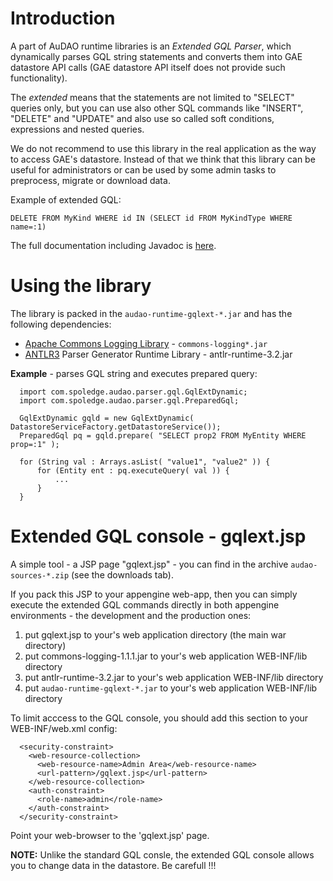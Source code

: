 # Introduction #

A part of AuDAO runtime libraries is an _Extended GQL Parser_, which dynamically parses GQL string statements and converts them into GAE datastore API calls (GAE datastore API itself does not provide such functionality).

The _extended_ means that the statements are not limited to "SELECT" queries only, but you can use also other SQL commands like "INSERT", "DELETE" and "UPDATE" and also use so called soft conditions, expressions and nested queries.

We do not recommend to use this library in the real application as the way to access GAE's datastore. Instead of that we think that this library can be useful for administrators or can be used by some admin tasks to preprocess, migrate or download data.

Example of extended GQL:
```
DELETE FROM MyKind WHERE id IN (SELECT id FROM MyKindType WHERE name=:1)
```

The full documentation including Javadoc is [here](http://audao.spoledge.com/doc-gae-features.html#gqlext).

# Using the library #

The library is packed in the `audao-runtime-gqlext-*.jar` and has the following dependencies:
  * [Apache Commons Logging Library](http://commons.apache.org/) - `commons-logging*.jar`
  * [ANTLR3](http://www.antlr.org) Parser Generator Runtime Library - antlr-runtime-3.2.jar

**Example** - parses GQL string and executes prepared query:
```
  import com.spoledge.audao.parser.gql.GqlExtDynamic;
  import com.spoledge.audao.parser.gql.PreparedGql;

  GqlExtDynamic gqld = new GqlExtDynamic( DatastoreServiceFactory.getDatastoreService());
  PreparedGql pq = gqld.prepare( "SELECT prop2 FROM MyEntity WHERE prop=:1" );

  for (String val : Arrays.asList( "value1", "value2" )) {
      for (Entity ent : pq.executeQuery( val )) {
          ...
      }
  } 
```


# Extended GQL console - gqlext.jsp #

A simple tool - a JSP page "gqlext.jsp" - you can find in the archive `audao-sources-*.zip` (see the downloads tab).

If you pack this JSP to your appengine web-app, then you can simply execute the extended GQL commands directly in both appengine environments - the development and the production ones:
  1. put gqlext.jsp to your's web application directory (the main war directory)
  1. put commons-logging-1.1.1.jar to your's web application WEB-INF/lib directory
  1. put antlr-runtime-3.2.jar to your's web application WEB-INF/lib directory
  1. put `audao-runtime-gqlext-*.jar` to your's web application WEB-INF/lib directory

To limit acccess to the GQL console, you should add this section to your WEB-INF/web.xml config:
```
  <security-constraint>
    <web-resource-collection>
      <web-resource-name>Admin Area</web-resource-name>
      <url-pattern>/gqlext.jsp</url-pattern>
    </web-resource-collection>
    <auth-constraint>
      <role-name>admin</role-name>
    </auth-constraint>
  </security-constraint>
```

Point your web-browser to the 'gqlext.jsp' page.

**NOTE:**  Unlike the standard GQL consle, the extended GQL console allows you to change data in the datastore. Be carefull !!!